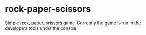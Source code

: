 # rock-paper-scissors

Simple rock, paper, scissors game. Currently the game is run in the developers tools under the console.